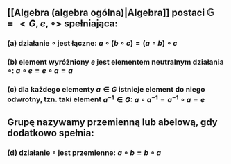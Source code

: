 ## [[Algebra (algebra ogólna)|Algebra]] postaci $\mathbb{G} = <G,e, \circ>$ spełniająca:
### (a) działanie $\circ$ jest łączne: $a \circ  (b \circ c) = (a \circ b)  \circ c$ 
### (b) element wyróżniony $e$ jest elementem neutralnym działania $\circ$: $a \circ e = e \circ a = a$ 
### (c) dla każdego elementy $a \in G$ istnieje element do niego odwrotny, tzn. taki element  $a^{-1} \in G$:  $a \circ a^{-1} = a^{-1} \circ a = e$ 
## Grupę nazywamy  **przemienną** lub **abelową**, gdy dodatkowo  spełnia:
### (d) działanie $\circ$ jest przemienne: $a \circ b = b \circ a$ 


